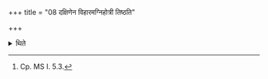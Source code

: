 +++
title = "08 दक्षिणेन विहारमग्निहोत्री तिष्ठति"

+++

<details><summary>थिते</summary>

8. To the south of the sacrificial place the cow yielding milk for Agnihotra stands; the sacrificer addresses her with iḍāsi vratabhr̥daham...[^1]   

[^1]: Cp. MS I. 5.3.
</details>
